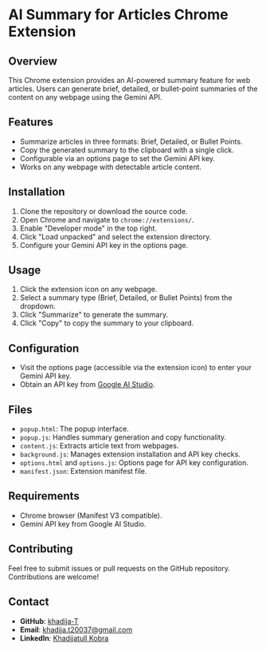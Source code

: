 # AI Summary for Articles Chrome Extension

## Overview
This Chrome extension provides an AI-powered summary feature for web articles. Users can generate brief, detailed, or bullet-point summaries of the content on any webpage using the Gemini API.

## Features
- Summarize articles in three formats: Brief, Detailed, or Bullet Points.
- Copy the generated summary to the clipboard with a single click.
- Configurable via an options page to set the Gemini API key.
- Works on any webpage with detectable article content.

## Installation
1. Clone the repository or download the source code.
2. Open Chrome and navigate to `chrome://extensions/`.
3. Enable "Developer mode" in the top right.
4. Click "Load unpacked" and select the extension directory.
5. Configure your Gemini API key in the options page.

## Usage
1. Click the extension icon on any webpage.
2. Select a summary type (Brief, Detailed, or Bullet Points) from the dropdown.
3. Click "Summarize" to generate the summary.
4. Click "Copy" to copy the summary to your clipboard.

## Configuration
- Visit the options page (accessible via the extension icon) to enter your Gemini API key.
- Obtain an API key from [Google AI Studio](https://makersuite.google.com/app/apikey).

## Files
- `popup.html`: The popup interface.
- `popup.js`: Handles summary generation and copy functionality.
- `content.js`: Extracts article text from webpages.
- `background.js`: Manages extension installation and API key checks.
- `options.html` and `options.js`: Options page for API key configuration.
- `manifest.json`: Extension manifest file.

## Requirements
- Chrome browser (Manifest V3 compatible).
- Gemini API key from Google AI Studio.

## Contributing
Feel free to submit issues or pull requests on the GitHub repository. Contributions are welcome!

## Contact

- **GitHub**: [khadija-T](https://github.com/khadija-T)
- **Email**: [khadija.t20037@gmail.com](mailto:khadija.t20037@gmail.com)
- **LinkedIn**: [Khadijatull Kobra](https://www.linkedin.com/in/khadijatull-kobra-80b1a9348)
